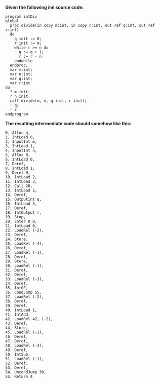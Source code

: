 **Given the following iml source code:**

    program intDiv
    global
      proc divide(in copy m:int, in copy n:int, out ref q:int, out ref r:int)
      do
        q init := 0;
        r init := m;
        while r >= n do
          q := q + 1;
          r := r - n
        endwhile
      endproc;
      var m:int;
      var n:int;
      var q:int;
      var r:int
    do
      ? m init;
      ? n init;
      call divide(m, n, q init, r init);
      ! q;
      ! r
    endprogram


**The resulting intermediate code should somehow like this:**

    0, Alloc 4,
    1, IntLoad 0,
    2, InputInt m,
    3, IntLoad 1,
    4, InputInt n,
    5, Alloc 0,
    6, IntLoad 0,
    7, Deref,
    8, IntLoad 1,
    9, Deref 9,
    10, IntLoad 2,
    11, IntLoad 3,
    12, Call 20,
    13, IntLoad 2,
    14, Deref,
    15, OutputInt q,
    16, IntLoad 3,
    17, Deref,
    18, IntOutput r,
    19, Stop,
    20, Enter 0 0,
    21, IntLoad 0,
    22, LoadRel (-2),
    23, Deref,
    24, Store,
    25, LoadRel (-4),
    26, Deref,
    27, LoadRel (-1),
    28, Deref,
    29, Store,
    30, LoadRel (-1),
    31, Deref,
    32, Deref,
    33, LoadRel (-3),
    34, Deref,
    35, IntGE,
    36, CondJump 55,
    37, LoadRel (-2),
    38, Deref,
    39, Deref,
    40, IntLoad 1,
    41, IntAdd,
    42, LoadRel 42, (-2),
    43, Deref,
    44, Store,
    45, LoadRel (-1),
    46, Deref,
    47, Deref,
    48, LoadRel (-3),
    49, Deref,
    50, IntSub,
    51, LoadRel (-1),
    52, Deref,
    53, Deref,
    54, UncondJump 30,
    55, Return 4
